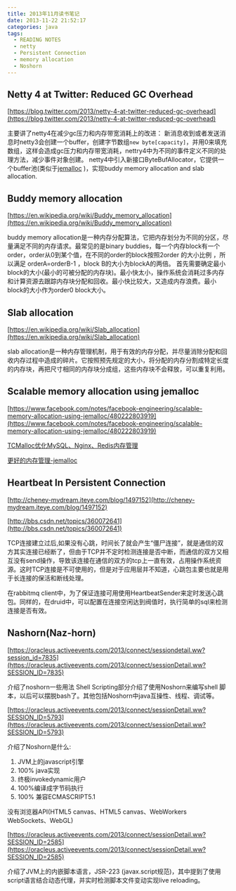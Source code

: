 ```yaml
---
title: 2013年11月读书笔记
date: 2013-11-22 21:52:17
categories: java
tags:
  - READING NOTES
  - netty
  - Persistent Connection
  - memory allocation
  - Noshorn
---
```



## Netty 4 at Twitter: Reduced GC Overhead


[https://blog.twitter.com/2013/netty-4-at-twitter-reduced-gc-overhead](https://blog.twitter.com/2013/netty-4-at-twitter-reduced-gc-overhead)

主要讲了netty4在减少gc压力和内存带宽消耗上的改进：
新消息收到或者发送消息时netty3会创建一个buffer，创建字节数组`new byte[capacity]`，并用0来填充数组，这样会造成gc压力和内存带宽消耗，nettry4中为不同的事件定义不同的处理方法，减少事件对象创建。
netty4中引入新接口ByteBufAllocator，它提供一个buffer池(类似于[jemalloc](https://www.facebook.com/notes/facebook-engineering/scalable-memory-allocation-using-jemalloc/480222803919) )，实现buddy memory allocation and slab allocation.

<!--more-->
## Buddy memory allocation


[https://en.wikipedia.org/wiki/Buddy_memory_allocation](https://en.wikipedia.org/wiki/Buddy_memory_allocation)

buddy memory allocation是一种内存分配算法，它把内存划分为不同的分区，尽量满足不同的内存请求。最常见的是binary buddies，每一个内存block有一个order，order从0到某个值，在不同的order的block按照2order 的大小比例 ，所以满足 orderA=orderB-1 ，block  B的大小为blockA的两倍。
首先需要确定最小block的大小(最小的可被分配的内存块)。最小快太小，操作系统会消耗过多内存和计算资源去跟踪内存块分配和回收。最小快比较大，又造成内存浪费。最小block的大小作为order0 block大小。

## Slab allocation


[https://en.wikipedia.org/wiki/Slab_allocation](https://en.wikipedia.org/wiki/Slab_allocation)

slab allocation是一种内存管理机制，用于有效的内存分配，并尽量消除分配和回收内存过程中造成的碎片。它按照预先规定的大小，将分配的内存分割成特定长度的内存块，再把尺寸相同的内存块分成组，这些内存块不会释放，可以重复利用。

## Scalable memory allocation using jemalloc


[https://www.facebook.com/notes/facebook-engineering/scalable-memory-allocation-using-jemalloc/480222803919](https://www.facebook.com/notes/facebook-engineering/scalable-memory-allocation-using-jemalloc/480222803919)

[TCMalloc优化MySQL、Nginx、Redis内存管理](http://blog.linuxeye.com/355.html)

[更好的内存管理-jemalloc](http://wangkaisino.blog.163.com/blog/static/1870444202011431112323846/)

## Heartbeat In Persistent Connection


[http://cheney-mydream.iteye.com/blog/1497152](http://cheney-mydream.iteye.com/blog/1497152)

[http://bbs.csdn.net/topics/360072641](http://bbs.csdn.net/topics/360072641)

TCP连接建立过后,如果没有心跳，时间长了就会产生“僵尸连接”，就是通信的双方其实连接已经断了，但由于TCP并不定时检测连接是否中断，而通信的双方又相互没有send操作，导致该连接在通信的双方的tcp上一直有效，占用操作系统资源。这时TCP连接是不可使用的，但是对于应用层并不知道，心跳包主要也就是用于长连接的保活和断线处理。

在rabbitmq client中，为了保证连接可用使用HeartbeatSender来定时发送心跳包。同样的，在druid中，可以配置在连接空闲达到阀值时，执行简单的sql来检测连接是否有效。



## Nashorn(Naz-horn)


[https://oracleus.activeevents.com/2013/connect/sessiondetail.ww?session_id=7835](https://oracleus.activeevents.com/2013/connect/sessionDetail.ww?SESSION_ID=7835)

介绍了noshorn一些用法
Shell Scripting部分介绍了使用Noshorn来编写shell 脚本，以后可以摆脱bash了。其他包括Noshorn中java互操性、线程、调试等。

[https://oracleus.activeevents.com/2013/connect/sessionDetail.ww?SESSION_ID=5793](https://oracleus.activeevents.com/2013/connect/sessionDetail.ww?SESSION_ID=5793)

介绍了Noshorn是什么:

1. JVM上的javascript引擎
2. 100% java实现
3. 终极invokedynamic用户
4. 100%编译成字节码执行
5. 100% 兼容ECMASCRIPT5.1

没有浏览器API(HTML5 canvas、HTML5 canvas、WebWorkers WebSockets、WebGL)

[https://oracleus.activeevents.com/2013/connect/sessionDetail.ww?SESSION_ID=2585](https://oracleus.activeevents.com/2013/connect/sessionDetail.ww?SESSION_ID=2585)

介绍了JVM上的内嵌脚本语言，JSR-223 (javax.script规范)，其中提到了使用script语言结合动态代理，并实时检测脚本文件变动实现live reloading。

